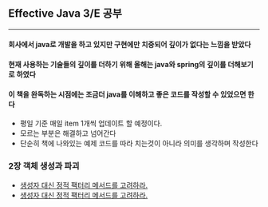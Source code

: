 ## Effective Java 3/E 공부
------------------------------

#### 회사에서 java로 개발을 하고 있지만 구현에만 치중되어 깊이가 없다는 느낌을 받았다
#### 현재 사용하는 기술들의 깊이를 더하기 위해 올해는 java와 spring의 깊이를 더해보기로 하였다

#### 이 책을 완독하는 시점에는 조금더 java를 이해하고 좋은 코드를 작성할 수 있었으면 한다

* 평일 기준 매일 item 1개씩 업데이트 할 예정이다.
* 모르는 부분은 해결하고 넘어간다
* 단순히 책에 나와있는 예제 코드를 따라 치는것이 아니라 의미를 생각하며 작성한다

### 2장 객체 생성과 파괴
  
  * [생성자 대신 정적 팩터리 메서드를 고려하라.](https://github.com/sanghunDev/study-effective-java/tree/master/src/chapter2/item1)
  * [생성자 대신 정적 팩터리 메서드를 고려하라.](https://github.com/sanghunDev/study-effective-java/tree/master/src/chapter2/item2)

